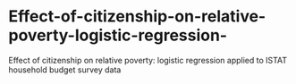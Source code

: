 # Effect-of-citizenship-on-relative-poverty-logistic-regression-
Effect of citizenship on relative poverty: logistic regression applied to ISTAT household budget survey data

